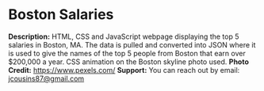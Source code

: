# Boston Salaries

**Description:** HTML, CSS and JavaScript webpage displaying the top 5 salaries in Boston, MA. The data is pulled and converted into JSON where it is used to give the names of the top 5 people from Boston that earn over $200,000 a year. CSS animation on the Boston skyline photo used.
**Photo Credit:** <https://www.pexels.com/>
**Support:** You can reach out by email: <jcousins87@gmail.com>
